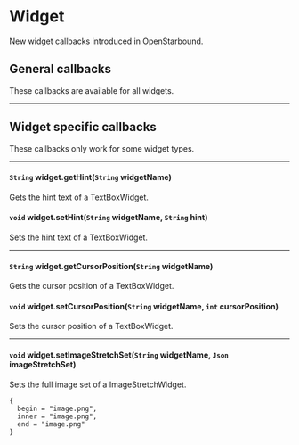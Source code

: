 # Widget

New widget callbacks introduced in OpenStarbound.

## General callbacks

These callbacks are available for all widgets.

---

## Widget specific callbacks

These callbacks only work for some widget types.

---

#### `String` widget.getHint(`String` widgetName)

Gets the hint text of a TextBoxWidget.

#### `void` widget.setHint(`String` widgetName, `String` hint)

Sets the hint text of a TextBoxWidget.

---

#### `String` widget.getCursorPosition(`String` widgetName)

Gets the cursor position of a TextBoxWidget.

#### `void` widget.setCursorPosition(`String` widgetName, `int` cursorPosition)

Sets the cursor position of a TextBoxWidget.

---

#### `void` widget.setImageStretchSet(`String` widgetName, `Json` imageStretchSet)

Sets the full image set of a ImageStretchWidget.

```
{
  begin = "image.png",
  inner = "image.png",
  end = "image.png"
}
```
